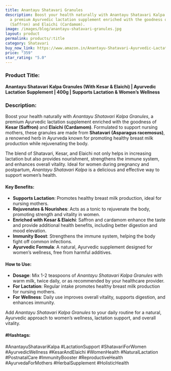 ```yaml
---
title: Anantayu Shatavari Granules
description: Boost your health naturally with Anantayu Shatavari Kalpa Granules,
  a premium Ayurvedic lactation supplement enriched with the goodness of Kesar
  (Saffron) and Elaichi (Cardamom).
image: /images/blog/anantayu-shatavari-granules.jpg
layout: product
permalink: products/:title
category: Shatavari
buy_now_link: https://www.amazon.in/Anantayu-Shatavari-Ayurvedic-Lactation-Supplement/dp/B0D8VQS44L/ref=sr_1_50?crid=1RR0SQTKSAHO6&tag=m0150-21
price: "359"
star_rating: "5.0"
---
```

### Product Title:
**Anantayu Shatavari Kalpa Granules (With Kesar & Elaichi) | Ayurvedic Lactation Supplement | 400g | Supports Lactation & Women’s Wellness**

### Description:
Boost your health naturally with *Anantayu Shatavari Kalpa Granules*, a premium Ayurvedic lactation supplement enriched with the goodness of **Kesar (Saffron)** and **Elaichi (Cardamom)**. Formulated to support nursing mothers, these granules are made from **Shatavari (Asparagus racemosus)**, a renowned herb in Ayurveda known for promoting healthy breast milk production while rejuvenating the body. 

The blend of Shatavari, Kesar, and Elaichi not only helps in increasing lactation but also provides nourishment, strengthens the immune system, and enhances overall vitality. Ideal for women during pregnancy and postpartum, *Anantayu Shatavari Kalpa* is a delicious and effective way to support women’s health.

#### Key Benefits:
- **Supports Lactation**: Promotes healthy breast milk production, ideal for nursing mothers.
- **Rejuvenates & Nourishes**: Acts as a tonic to rejuvenate the body, promoting strength and vitality in women.
- **Enriched with Kesar & Elaichi**: Saffron and cardamom enhance the taste and provide additional health benefits, including better digestion and mood elevation.
- **Immunity Boost**: Strengthens the immune system, helping the body fight off common infections.
- **Ayurvedic Formula**: A natural, Ayurvedic supplement designed for women’s wellness, free from harmful additives.

#### How to Use:
- **Dosage**: Mix 1-2 teaspoons of *Anantayu Shatavari Kalpa Granules* with warm milk, twice daily, or as recommended by your healthcare provider.
- **For Lactation**: Regular intake promotes healthy breast milk production for nursing mothers.
- **For Wellness**: Daily use improves overall vitality, supports digestion, and enhances immunity.

Add *Anantayu Shatavari Kalpa Granules* to your daily routine for a natural, Ayurvedic approach to women’s wellness, lactation support, and overall vitality.

#### #Hashtags:
#AnantayuShatavariKalpa #LactationSupport #ShatavariForWomen #AyurvedicWellness #KesarAndElaichi #WomenHealth #NaturalLactation #PostnatalCare #ImmunityBooster #ReproductiveHealth #AyurvedaForMothers #HerbalSupplement #HolisticHealth
